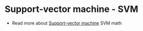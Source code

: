 # Support-vector machine - SVM
- Read more about [ Support-vector machine](https://en.wikipedia.org/wiki/Support-vector_machine)
 SVM math
